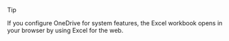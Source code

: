 > [!TIP]
> If you configure OneDrive for system features, the Excel workbook opens in your browser by using Excel for the web. 